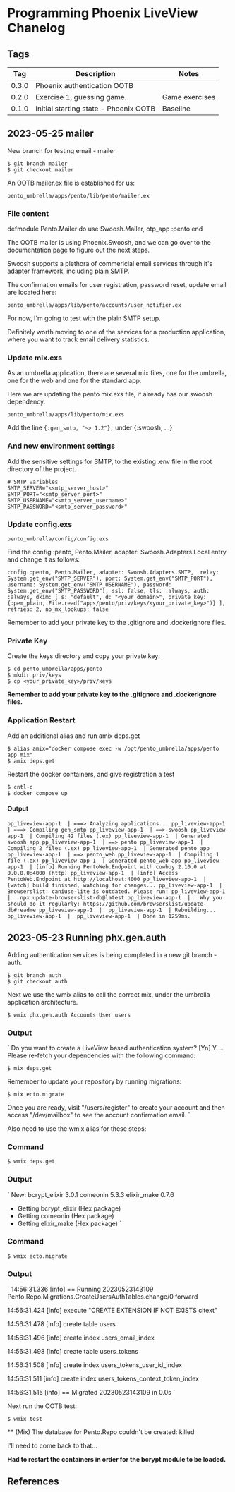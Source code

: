 Programming Phoenix LiveView Chanelog
=====================================



Tags
----

| Tag     | Description                                 | Notes                |
|:-------:|---------------------------------------------|----------------------|
| 0.3.0   | Phoenix authentication OOTB                 |                      |
| 0.2.0   | Exercise 1, guessing game.                  | Game exercises       |
| 0.1.0   | Initial starting state - Phoenix OOTB       | Baseline             | 


2023-05-25 mailer
-----------------
New branch for testing email - mailer

    $ git branch mailer
    $ git checkout mailer

An OOTB mailer.ex file is established for us:

    pento_umbrella/apps/pento/lib/pento/mailer.ex

### File content
defmodule Pento.Mailer do
  use Swoosh.Mailer, otp\_app :pento
end

The OOTB mailer is using Phoenix.Swoosh, and we can go over to the documentation 
[page](https://hexdocs.pm/swoosh/Swoosh.html) to figure out the next steps.

Swoosh supports a plethora of commericial email services through it's adapter 
framework, including plain SMTP.

The confirmation emails for user registration, password reset, update email are 
located here:

    pento_umbrella/apps/lib/pento/accounts/user_notifier.ex 

For now, I'm going to test with the plain SMTP setup. 

Definitely worth moving to one of the services for a production application, 
where you want to track email delivery statistics. 

### Update mix.exs
As an umbrella application, there are several mix files, one for the umbrella, 
one for the web and one for the standard app.

Here we are updating the pento mix.exs file, if already has our swoosh dependency.

    pento_umbrella/apps/lib/pento/mix.exs

Add the line `{:gen_smtp, "~> 1.2"},`
under {:swoosh, ...}

### And new environment settings

Add the sensitive settings for SMTP, to the existing .env file in the root 
directory of the project.

    # SMTP variables 
    SMTP_SERVER="<smtp_server_host>"
    SMTP_PORT="<smtp_server_port>"
    SMTP_USERNAME="<smtp_server_username>"
    SMTP_PASSWORD="<smtp_server_password>"


### Update config.exs

    pento_umbrella/config/config.exs

Find the config :pento, Pento.Mailer, adapter: Swoosh.Adapters.Local entry and 
change it as follows:

`
config :pento, Pento.Mailer,
  adapter: Swoosh.Adapters.SMTP, 
  relay: System.get_env("SMTP_SERVER"),
  port: System.get_env("SMTP_PORT"),
  username: System.get_env("SMTP_USERNAME"),
  password: System.get_env("SMTP_PASSWORD"),
  ssl: false,
  tls: :always,
  auth: :always,
  dkim: [
    s: "default", d: "<your_domain>",
    private_key: {:pem_plain, File.read("apps/pento/priv/keys/<your_private_key>")}
  ],
  retries: 2,
  no_mx_lookups: false
`
  
Remember to add your private key to the .gitignore and .dockerignore files.

### Private Key
Create the keys directory and copy your private key:

    $ cd pento_umbrella/apps/pento
    $ mkdir priv/keys
    $ cp <your_private_key>/priv/keys

__Remember to add your private key to the .gitignore and .dockerignore files.__


### Application Restart
Add an additional alias and run amix deps.get

    $ alias amix="docker compose exec -w /opt/pento_umbrella/apps/pento app mix"
    $ amix deps.get
    
Restart the docker containers, and give registration a test

    $ cntl-c
    $ docker compose up

#### Output
`
pp_liveview-app-1  | ===> Analyzing applications...
pp_liveview-app-1  | ===> Compiling gen_smtp
pp_liveview-app-1  | ==> swoosh
pp_liveview-app-1  | Compiling 42 files (.ex)
pp_liveview-app-1  | Generated swoosh app
pp_liveview-app-1  | ==> pento
pp_liveview-app-1  | Compiling 2 files (.ex)
pp_liveview-app-1  | Generated pento app
pp_liveview-app-1  | ==> pento_web
pp_liveview-app-1  | Compiling 1 file (.ex)
pp_liveview-app-1  | Generated pento_web app
pp_liveview-app-1  | [info] Running PentoWeb.Endpoint with cowboy 2.10.0 at 0.0.0.0:4000 (http)
pp_liveview-app-1  | [info] Access PentoWeb.Endpoint at http://localhost:4000
pp_liveview-app-1  | [watch] build finished, watching for changes...
pp_liveview-app-1  | Browserslist: caniuse-lite is outdated. Please run:
pp_liveview-app-1  |   npx update-browserslist-db@latest
pp_liveview-app-1  |   Why you should do it regularly: https://github.com/browserslist/update-db#readme
pp_liveview-app-1  | 
pp_liveview-app-1  | Rebuilding...
pp_liveview-app-1  | 
pp_liveview-app-1  | Done in 1259ms.
`
 

2023-05-23 Running phx.gen.auth
-------------------------------
Adding authentication services is being completed in a new git branch - auth.

    $ git branch auth
    $ git checkout auth

Next we use the wmix alias to call the correct mix, under the umbrella 
application architecture.

    $ wmix phx.gen.auth Accounts User users

### Output
`
Do you want to create a LiveView based authentication system? [Yn] Y 
...
Please re-fetch your dependencies with the following command:

    $ mix deps.get

Remember to update your repository by running migrations:

    $ mix ecto.migrate

Once you are ready, visit "/users/register"
to create your account and then access "/dev/mailbox" to
see the account confirmation email.
`

Also need to use the wmix alias for these steps: 

### Command

    $ wmix deps.get

### Output
`
New:
  bcrypt_elixir 3.0.1
  comeonin 5.3.3
  elixir_make 0.7.6
* Getting bcrypt_elixir (Hex package)
* Getting comeonin (Hex package)
* Getting elixir_make (Hex package)
`

### Command

    $ wmix ecto.migrate

### Output
`
14:56:31.336 [info] == Running 20230523143109 Pento.Repo.Migrations.CreateUsersAuthTables.change/0 forward

14:56:31.424 [info] execute "CREATE EXTENSION IF NOT EXISTS citext"

14:56:31.478 [info] create table users

14:56:31.496 [info] create index users_email_index

14:56:31.498 [info] create table users_tokens

14:56:31.508 [info] create index users_tokens_user_id_index

14:56:31.511 [info] create index users_tokens_context_token_index

14:56:31.515 [info] == Migrated 20230523143109 in 0.0s
`


Next run the OOTB test:

    $ wmix test

** (Mix) The database for Pento.Repo couldn't be created: killed

I'll need to come back to that...


__Had to restart the containers in order for the bcrypt module to be loaded.__




References
----------

[avl-phoenix-compose]: https://github.com/aviumlabs/phoenix-compose
